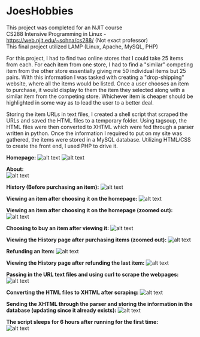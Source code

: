 # JoesHobbies

This project was completed for an NJIT course<br>
CS288 Intensive Programming in Linux - https://web.njit.edu/~sohna/cs288/ (Not exact professor)<br>
This final project utilized LAMP (Linux, Apache, MySQL, PHP)

For this project, I had to find two online stores that I could take 25 items from each. For each item from one store, I had to find a "similar" competing item from the other store essentially giving me 50 individual items but 25 pairs. With this information I was tasked with creating a "drop-shipping" website, where all the items would be listed. Once a user chooses an item to purchase, it would display to them the item they selected along with a similar item from the competing store. Whichever item is cheaper should be highlighted in some way as to lead the user to a better deal.

Storing the item URLs in text files, I created a shell script that scraped the URLs and saved the HTML files to a temporary folder. Using tagsoup, the HTML files were then converted to XHTML which were fed through a parser written in python. Once the information I required to put on my site was gathered, the items were stored in a MySQL database. Utilizing HTML/CSS to create the front end, I used PHP to drive it.


**Homepage:**
![alt text](https://github.com/jsgit21/JoesHobbies/blob/main/README_screenshots/home.png?raw=true)
![alt text](https://github.com/jsgit21/JoesHobbies/blob/main/README_screenshots/home2.png?raw=true)


**About:**<br>
![alt text](https://github.com/jsgit21/JoesHobbies/blob/main/README_screenshots/about.png?raw=true)


**History (Before purchasing an item):**
![alt text](https://github.com/jsgit21/JoesHobbies/blob/main/README_screenshots/historyBefore.png?raw=true)


**Viewing an item after choosing it on the homepage:**
![alt text](https://github.com/jsgit21/JoesHobbies/blob/main/README_screenshots/viewItem.png?raw=true)


**Viewing an item after choosing it on the homepage (zoomed out):**
![alt text](https://github.com/jsgit21/JoesHobbies/blob/main/README_screenshots/viewItem-zoomed.png?raw=true)


**Choosing to buy an item after viewing it:**
![alt text](https://github.com/jsgit21/JoesHobbies/blob/main/README_screenshots/buyItem.png?raw=true)


**Viewing the History page after purchasing items (zoomed out):**
![alt text](https://github.com/jsgit21/JoesHobbies/blob/main/README_screenshots/historyAfter.png?raw=true)


**Refunding an Item:**
![alt text](https://github.com/jsgit21/JoesHobbies/blob/main/README_screenshots/refundItem.png?raw=true)


**Viewing the History page after refunding the last item:**
![alt text](https://github.com/jsgit21/JoesHobbies/blob/main/README_screenshots/historyAfterRefund.png?raw=true)


**Passing in the URL text files and using curl to scrape the webpages:**
![alt text](https://github.com/jsgit21/JoesHobbies/blob/main/README_screenshots/start-scraping.png?raw=true)


**Converting the HTML files to XHTML after scraping:**
![alt text](https://github.com/jsgit21/JoesHobbies/blob/main/README_screenshots/html-to-xhtml.png?raw=true)


**Sending the XHTML through the parser and storing the information in the database (updating since it already exists):**
![alt text](https://github.com/jsgit21/JoesHobbies/blob/main/README_screenshots/parse-and-store.png?raw=true)


**The script sleeps for 6 hours after running for the first time:**<br>
![alt text](https://github.com/jsgit21/JoesHobbies/blob/main/README_screenshots/sleep.png?raw=true)
